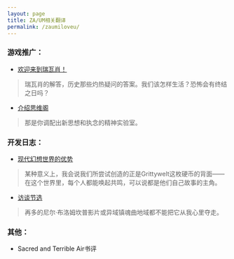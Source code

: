 ```yaml
---
layout: page
title: ZA/UM相关翻译
permalink: /zaumiloveu/
---
```


### 游戏推广：
- [欢迎来到瑞瓦肖！][welcome-to-revachol-translation]
> 瑞瓦肖的解答，历史那些灼热疑问的答案。我们该怎样生活？恐怖会有终结之日吗？

- [介绍思维阁][thought-cabinet-translation]
> 那是你调配出新思想和执念的精神实验室。


### 开发日志：

- [现代幻想世界的优势][modern-fantasy-world-translation]
> 某种意义上，我会说我们所尝试创造的正是Grittywelt这枚硬币的背面——在这个世界里，每个人都能唤起共鸣，可以说都是他们自己故事的主角。

- [访谈节选][interviews-devblog-translation]
> 再多的尼尔·布洛姆坎普影片或异域镇魂曲地域都不能把它从我心里夺走。


### 其他：
- Sacred and Terrible Air书评



[welcome-to-revachol-translation]: _posts/2021-05-16-welcome-to-revachol.markdown
[thought-cabinet-translation]: _posts/2021-06-26-the-thought-cabinet.markdown
[modern-fantasy-world-translation]: _posts/2021-05-17-modern-fantasy-world.markdown
[interviews-devblog-translation]: _posts/2021-05-18-zaum-interviews.markdown
